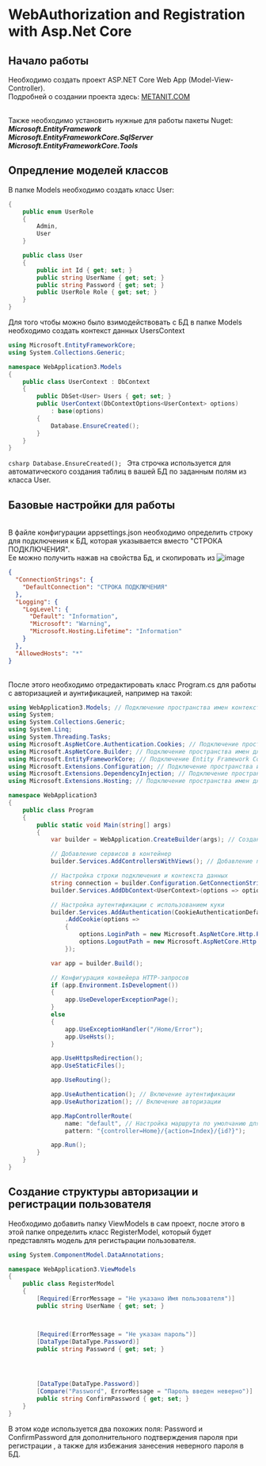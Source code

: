 # WebAuthorization and Registration with Asp.Net Core 
## Начало работы
Необходимо создать проект ASP.NET Core Web App (Model-View-Controller).
<br> Подробней о создании проекта здесь: [METANIT.COM](https://metanit.com/sharp/aspnet5/3.1.php)

<br>Также необходимо установить нужные для работы пакеты Nuget: 
***<br> Microsoft.EntityFramework
<br> Microsoft.EntityFrameworkCore.SqlServer
<br> Microsoft.EntityFrameworkCore.Tools***
## Опредление моделей классов
В папке Models  необходимо создать класс User: 
<br>
```csharp
{
    public enum UserRole
    {
        Admin,
        User
    }

    public class User
    {
        public int Id { get; set; }
        public string UserName { get; set; }
        public string Password { get; set; }
        public UserRole Role { get; set; }
    }
}
```
Для того чтобы можно было взимодействовать с БД
 в папке Models необходимо создать контекст данных UsersContext  

```csharp
using Microsoft.EntityFrameworkCore;
using System.Collections.Generic;

namespace WebApplication3.Models
{
    public class UserContext : DbContext
    {
        public DbSet<User> Users { get; set; }
        public UserContext(DbContextOptions<UserContext> options)
            : base(options)
        {
            Database.EnsureCreated();
        }
    }
}
```
```csharp Database.EnsureCreated(); ```
Эта строчка  используется для автоматического создания таблиц в вашей БД по заданным полям из класса User. 

## Базовые настройки для работы 
<br> В файле конфигурации appsettings.json необходимо определить строку для подключения к БД, которая указывается вместо "СТРОКА ПОДКЛЮЧЕНИЯ".
<br> Ее можно получить нажав на свойства Бд, и скопировать из ![image](https://github.com/user-attachments/assets/4db4015f-f51a-43e1-a89e-35a77f8c44f8)



```json
{
  "ConnectionStrings": {
    "DefaultConnection": "СТРОКА ПОДКЛЮЧЕНИЯ"
  },
  "Logging": {
    "LogLevel": {
      "Default": "Information",
      "Microsoft": "Warning",
      "Microsoft.Hosting.Lifetime": "Information"
    }
  },
  "AllowedHosts": "*"
}
```

<br> После этого необходимо отредактировать класс Program.cs для работы с авторизацией и аунтификацией, например на такой: 

```csharp
using WebApplication3.Models; // Подключение пространства имен контекста данных UserContext
using System;
using System.Collections.Generic;
using System.Linq;
using System.Threading.Tasks;
using Microsoft.AspNetCore.Authentication.Cookies; // Подключение пространства имен для аутентификации с использованием куки
using Microsoft.AspNetCore.Builder; // Подключение пространства имен для создания и настройки веб-приложения
using Microsoft.EntityFrameworkCore; // Подключение Entity Framework Core для работы с базой данных
using Microsoft.Extensions.Configuration; // Подключение пространства имен для работы с конфигурацией приложения
using Microsoft.Extensions.DependencyInjection; // Подключение пространства имен для внедрения зависимостей
using Microsoft.Extensions.Hosting; // Подключение пространства имен для управления жизненным циклом приложения

namespace WebApplication3
{
    public class Program
    {
        public static void Main(string[] args)
        {
            var builder = WebApplication.CreateBuilder(args); // Создание билдера для конфигурации приложения

            // Добавление сервисов в контейнер
            builder.Services.AddControllersWithViews(); // Добавление поддержки MVC контроллеров с представлениями

            // Настройка строки подключения и контекста данных
            string connection = builder.Configuration.GetConnectionString("DefaultConnection"); // Получение строки подключения из конфигурации
            builder.Services.AddDbContext<UserContext>(options => options.UseSqlServer(connection)); // Настройка контекста данных для использования SQL Server

            // Настройка аутентификации с использованием куки
            builder.Services.AddAuthentication(CookieAuthenticationDefaults.AuthenticationScheme)
                .AddCookie(options =>
                {
                    options.LoginPath = new Microsoft.AspNetCore.Http.PathString("/Account/Login"); // Указание пути для страницы входа
                    options.LogoutPath = new Microsoft.AspNetCore.Http.PathString("/Account/Logout"); // Указание пути для страницы выхода
                });

            var app = builder.Build(); 

            // Конфигурация конвейера HTTP-запросов
            if (app.Environment.IsDevelopment())
            {
                app.UseDeveloperExceptionPage(); 
            }
            else
            {
                app.UseExceptionHandler("/Home/Error"); 
                app.UseHsts(); 
            }

            app.UseHttpsRedirection(); 
            app.UseStaticFiles(); 

            app.UseRouting(); 

            app.UseAuthentication(); // Включение аутентификации
            app.UseAuthorization(); // Включение авторизации

            app.MapControllerRoute(
                name: "default", // Настройка маршрута по умолчанию для MVC
                pattern: "{controller=Home}/{action=Index}/{id?}");

            app.Run(); 
        }
    }
}
```
## Создание структуры авторизации и регистрации пользователя
Необходимо добавить папку ViewModels в сам проект, после этого в этой папке определить класс RegisterModel, который будет представлять модель для регистьрации пользователя. 
```csharp
using System.ComponentModel.DataAnnotations;

namespace WebApplication3.ViewModels
{
    public class RegisterModel
    {
        [Required(ErrorMessage = "Не указано Имя пользователя")]
        public string UserName { get; set; }



        [Required(ErrorMessage = "Не указан пароль")]
        [DataType(DataType.Password)]
        public string Password { get; set; }




        [DataType(DataType.Password)]
        [Compare("Password", ErrorMessage = "Пароль введен неверно")]
        public string ConfirmPassword { get; set; }
    }
}
```
В этом коде используется два похожих поля: Password и ConfirmPassword для дополнительного подтверждения пароля при регистрации , а также для избежания занесения неверного пароля в БД.
